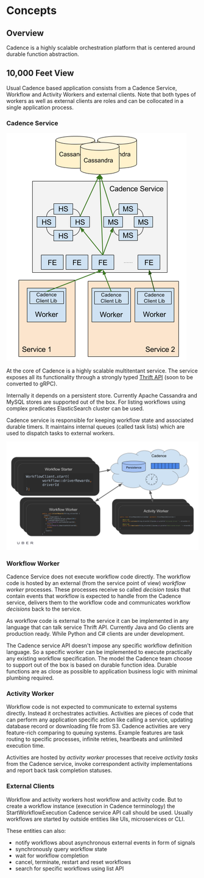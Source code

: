 # Concepts

## Overview

Cadence is a highly scalable orchestration platform that is centered around durable function abstraction.

## 10,000 Feet View

Usual Cadence based application consists from a Cadence Service, Workflow and Activity Workers and external clients.
Note that both types of workers as well as external clients are roles and can be collocated in a single application process.

### Cadence Service

![Cadence Service](../../assets/overview.png)

At the core of Cadence is a highly scalable multitentant service. The service exposes all its functionality through a strongly typed [Thrift API](https://github.com/uber/cadence/blob/11448bb7729857022b9f382b356b61e8a9aa77f1/idl/github.com/uber/cadence/cadence.thrift#L33) (soon to be converted to gRPC).

Internally it depends on a persistent store. Currently Apache Cassandra and MySQL stores are supported out of the box. For listing workflows using complex predicates ElasticSearch cluster can be used.

Cadence service is responsible for keeping workflow state and associated durable timers. It maintains internal queues (called task lists) which are used to dispatch tasks to external workers.

![Cadence Overview](cadence-overview.svg)

### Workflow Worker

Cadence Service does not execute workflow code directly. The workflow code is hosted by an external (from the service point of view) _workflow worker_ processes. These processes receive so called _decision tasks_ that contain events that workflow is expected to handle from the Cadence service, delivers them to the workflow code and communicates workflow _decisions_ back to the service.

As workflow code is external to the service it can be implemented in any language that can talk service Thrift API. Currently Java and Go clients are production ready. While Python and C# clients are under development.

The Cadence service API doesn't impose any specific workflow definition language. So a specific worker can be implemented to execute practically any existing workflow specification. The model the Cadence team choose to support out of the box is based on durable function idea. Durable functions are as close as possible to application business logic with minimal plumbing required.

### Activity Worker

Workflow code is not expected to communicate to external systems directly. Instead it orchestrates activities. Activities are pieces of code that can perform any application specific action like calling a service, updating database record or downloading file from S3. Cadence activities are very feature-rich comparing to queuing systems. Example features are task routing to specific processes, infinite retries, heartbeats and unlimited execution time.

Activities are hosted by _activity worker_ processes that receive _activity tasks_ from the Cadence service, invoke correspondent activity implementations and report back task completion statuses.

### External Clients

Workflow and activity workers host workflow and activity code. But to create a workflow instance (execution in Cadence terminology) the StartWorkflowExecution Cadence service API call should be used. Usually workflows are started by outside entities like UIs, microservices or CLI.

These entities can also:

- notify workflows about asynchronous external events in form of signals
- synchronously query workflow state
- wait for workflow completion
- cancel, terminate, restart and reset workflows
- search for specific workflows using list API


